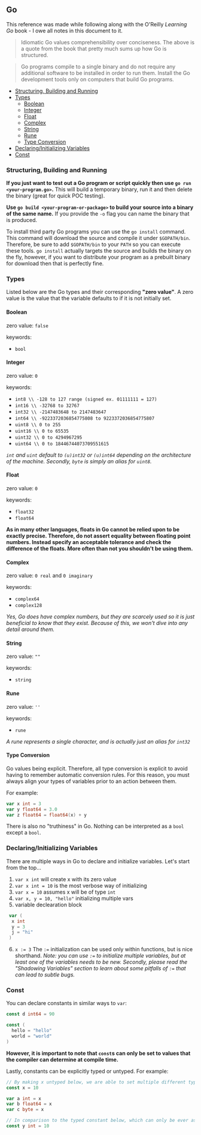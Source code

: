 ## Go <!-- omit in toc -->
This reference was made while following along with the O'Reilly *Learning Go* book - I owe all notes in this document
to it.

> Idiomatic Go values comprehensibility over conciseness.
The above is a quote from the book that pretty much sums up how Go is structured.

> Go programs compile to a single binary and do not require any additional software to be installed in order to run
> them. Install the Go development tools only on computers that build Go programs.

- [Structuring, Building and Running](#structuring-building-and-running)
- [Types](#types)
  - [Boolean](#boolean)
  - [Integer](#integer)
  - [Float](#float)
  - [Complex](#complex)
  - [String](#string)
  - [Rune](#rune)
  - [Type Conversion](#type-conversion)
- [Declaring/Initializing Variables](#declaringinitializing-variables)
- [Const](#const)

### Structuring, Building and Running
 **If you just want to test out a Go program or script quickly then use `go run <your-program.go>`.** This will build a
temporary binary, run it and then delete the binary (great for quick POC testing).

**Use `go build <your-program-or-package>` to build your source into a binary of the same name.** If you provide the
`-o` flag you can name the binary that is produced.

To install third party Go programs you can use the `go install` command. This command will download the source and
compile it under `$GOPATH/bin`. Therefore, be sure to add `$GOPATH/bin` to your `PATH` so you can execute these
tools. `go install` actually targets the source and builds the binary on the fly, however, if you want to distribute
your program as a prebuilt binary for download then that is perfectly fine.

### Types
Listed below are the Go types and their corresponding **"zero value"**. A zero value is the value
that the variable defaults to if it is not initially set.

#### Boolean
zero value: `false`

keywords:
- `bool`

#### Integer
zero value: `0`

keywords:
- `int8 \\ -128 to 127 range (signed ex. 01111111 = 127)`
- `int16 \\ -32768 to 32767`
- `int32 \\ -2147483648 to 2147483647`
- `int64 \\ -9223372036854775808 to 9223372036854775807`
- `uint8 \\ 0 to 255`
- `uint16 \\ 0 to 65535`
- `uint32 \\ 0 to 4294967295`
- `uint64 \\ 0 to 18446744073709551615`


*`int` and `uint` default to `(u)int32` or `(u)int64` depending on the architecture of the machine. Secondly, `byte`
is simply an alias for `uint8`.*

#### Float
zero value: `0`

keywords:
- `float32`
- `float64`

**As in many other languages, floats in Go cannot be relied upon to be exactly precise. Therefore, do not assert
equality between floating point numbers. Instead specify an acceptable tolerance and check the difference of the
floats. More often than not you shouldn't be using them.**

#### Complex
zero value: `0 real` and `0 imaginary`

keywords: 
- `complex64`
- `complex128`

*Yes, Go does have complex numbers, but they are scarcely used so it is just beneficial to know that they exist.
Because of this, we won't dive into any detail around them.*

#### String
zero value: `""`

keywords:
- `string`

#### Rune
zero value: `''`

keywords:
- `rune`

*A rune represents a single character, and is actually just an alias for `int32`*

#### Type Conversion
Go values being explicit. Therefore, all type conversion is explicit to avoid having to remember automatic conversion
rules. For this reason, you must always align your types of variables prior to an action between them.

For example:

```go
var x int = 3
var y float64 = 3.0
var z float64 = float64(x) + y 
```

There is also no "truthiness" in Go. Nothing can be interpreted as a `bool` except a `bool`.

### Declaring/Initializing Variables
There are multiple ways in Go to declare and initialize variables. Let's start from the top...

1. `var x int` will create x with its zero value
2. `var x int = 10` is the most verbose way of initializing
3. `var x = 10` assumes x will be of type `int`
4. `var x, y = 10, "hello"` initializing multiple vars
5. variable declearation block
  ```go
   var (
    x int
    y = 3
    j = "hi"
   )
   ```
6. `x := 3` The `:=` initialization can be used only within functions, but is nice shorthand. *Note: you can use `:=`
to initialize multiple variables, but at least one of the variables needs to be new. Secondly, please read the
"Shadowing Variables" section to learn about some pitfalls of `:=` that can lead to subtle bugs.* 

### Const
You can declare constants in similar ways to `var`:
```go
const d int64 = 90

const (
  hello = "hello"
  world = "world"
)
```
**However, it is important to note that `const`s can only be set to values that the compiler can determine at compile
time.**

Lastly, constants can be explicitly typed or untyped. For example:

```go
// By making x untyped below, we are able to set multiple different typed vars to it
const x = 10

var a int = x
var b float64 = x
var c byte = x

// In comparison to the typed constant below, which can only be ever assigned to int types
const y int = 10
```